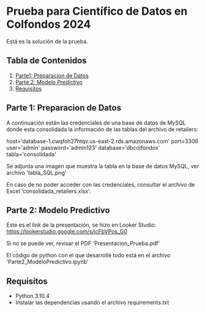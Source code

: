 # Prueba para Científico de Datos en Colfondos 2024

Está es la solución de la prueba.

## Tabla de Contenidos

1. [Parte1: Preparacion de Datos](#descripción)
2. [Parte 2: Modelo Predictivo](#instalación)
3. [Requisitos](#Requisitos)


## Parte 1: Preparacion de Datos

A continuación están las credenciales de una base de datos de MySQL donde esta consolidada la información de las tablas del archivo de retailers:

host='database-1.cwqfoh27htqv.us-east-2.rds.amazonaws.com'
port=3306
user='admin'
password='admin123'
database='dbcolfondos'
tabla='consolidada'

Se adjunta una imagen que muestra la tabla en la base de datos MySQL, ver archivo 'tabla_SQL.png'

En caso de no poder acceder con las credenciales, consultar el archivo de Excel 'consolidada_retailers.xlsx'.

## Parte 2: Modelo Predictivo

Este es el link de la presentación, se hizo en Looker Studio: https://lookerstudio.google.com/s/icFbVPos_G0

Si no se puede ver, revisar el PDF 'Presentacion_Prueba.pdf'

El código de python con el que desarrollé todo está en el archivo 'Parte2_ModeloPredictivo.ipynb'

## Requisitos

- Python 3.10.4
- Instalar las dependencias usando el archivo requirements.txt
